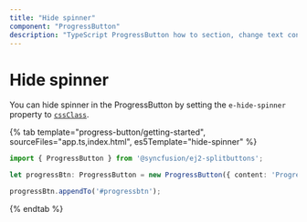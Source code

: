 ```yaml
---
title: "Hide spinner"
component: "ProgressButton"
description: "TypeScript ProgressButton how to section, change text content and styles, hide spinner, customize progress."
---
```


# Hide spinner

You can hide spinner in the ProgressButton by setting the `e-hide-spinner` property to [`cssClass`](../../api/progress-button#cssClass).

{% tab template="progress-button/getting-started", sourceFiles="app.ts,index.html", es5Template="hide-spinner" %}

```typescript
import { ProgressButton } from '@syncfusion/ej2-splitbuttons';

let progressBtn: ProgressButton = new ProgressButton({ content: 'Progress', enableProgress: true, cssClass: 'e-hide-spinner' });

progressBtn.appendTo('#progressbtn');
```

{% endtab %}